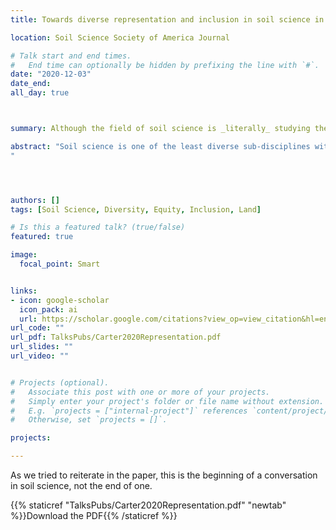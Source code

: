 ```yaml
---
title: Towards diverse representation and inclusion in soil science in the United States

location: Soil Science Society of America Journal

# Talk start and end times.
#   End time can optionally be hidden by prefixing the line with `#`.
date: "2020-12-03"
date_end: 
all_day: true



summary: Although the field of soil science is _literally_ studying the land we live on, very rarely do we ask how this land came to be managed by the current people in power. In this paper we examine how America's past influences the current system of private and public land management agencies, and what we *must* do within the field of soil science to make a science for all people. 

abstract: "Soil science is one of the least diverse sub-disciplines within the agricultural, earth,and natural sciences. Representation within soil science does not currently reflect demographic trends in the United States. We synthesize available data on the representation of historically marginalized groups in soil science in the United States and identify historical mechanisms contributing to these trends. We review education and employment information within academia and the federal government, land-grant university participation, and available Soil Science Society of America (SSSA) membership data to gain insight into the current state of representation within soil sciences and implications for the future of this discipline. Across all domains of diversity,historically marginalized groups are under-represented in soil science. We provide recommendations toward recognizing diversity within the field and improving and encouraging diversity within the SSSA, and suggested responses for both individuals and institutions toward improving diversity, equity, and inclusion
"




authors: []
tags: [Soil Science, Diversity, Equity, Inclusion, Land]

# Is this a featured talk? (true/false)
featured: true

image: 
  focal_point: Smart


links:
- icon: google-scholar 
  icon_pack: ai
  url: https://scholar.google.com/citations?view_op=view_citation&hl=en&user=miYEsFoAAAAJ&cstart=20&pagesize=80&citation_for_view=miYEsFoAAAAJ:4TOpqqG69KYC
url_code: ""
url_pdf: TalksPubs/Carter2020Representation.pdf
url_slides: ""
url_video: ""


# Projects (optional).
#   Associate this post with one or more of your projects.
#   Simply enter your project's folder or file name without extension.
#   E.g. `projects = ["internal-project"]` references `content/project/deep-learning/index.md`.
#   Otherwise, set `projects = []`.

projects:

---
```


As we tried to reiterate in the paper, this is the beginning of a conversation in soil science, not the end of one. 

{{% staticref "TalksPubs/Carter2020Representation.pdf" "newtab" %}}Download the PDF{{% /staticref %}}
